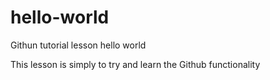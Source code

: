 # hello-world
Githun tutorial lesson hello world

This lesson is simply
to try and learn
the Github functionality
